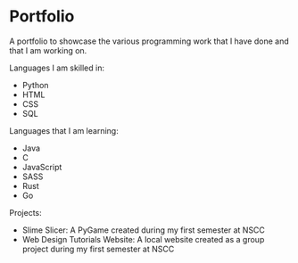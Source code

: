 # Portfolio
A portfolio to showcase the various programming work that I have done and that I am working on.

Languages I am skilled in:
- Python
- HTML
- CSS
- SQL

Languages that I am learning:
- Java
- C
- JavaScript
- SASS
- Rust
- Go

Projects:
- Slime Slicer: A PyGame created during my first semester at NSCC
- Web Design Tutorials Website: A local website created as a group project during my first semester at NSCC
